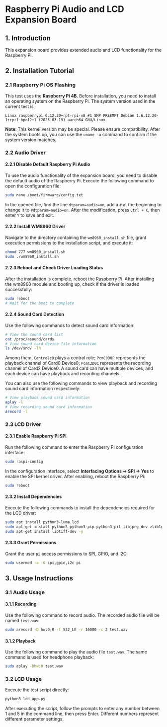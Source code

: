 # Raspberry Pi Audio and LCD Expansion Board

## 1. Introduction
This expansion board provides extended audio and LCD functionality for the Raspberry Pi.

## 2. Installation Tutorial

### 2.1 Raspberry Pi OS Flashing
This test uses the **Raspberry Pi 4B**. Before installation, you need to install an operating system on the Raspberry Pi. The system version used in the current test is:
```plaintext
Linux raspberrypi 6.12.20+rpt-rpi-v8 #1 SMP PREEMPT Debian 1:6.12.20-1+rpt1~bpo12+1 (2025-03-19) aarch64 GNU/Linux 
```
**Note**: This kernel version may be special. Please ensure compatibility. After the system boots up, you can use the `uname -a` command to confirm if the system version matches.

### 2.2 Audio Driver

#### 2.2.1 Disable Default Raspberry Pi Audio
To use the audio functionality of the expansion board, you need to disable the default audio of the Raspberry Pi. Execute the following command to open the configuration file:
```bash
sudo nano /boot/firmware/config.txt
```
In the opened file, find the line `dtparam=audio=on`, add a `#` at the beginning to change it to `#dtparam=audio=on`. After the modification, press `Ctrl + C`, then enter `Y` to save and exit.

#### 2.2.2 Install WM8960 Driver
Navigate to the directory containing the `wm8960_install.sh` file, grant execution permissions to the installation script, and execute it:
```bash
chmod 777 wm8960_install.sh
sudo ./wm8960_install.sh
```

#### 2.2.3 Reboot and Check Driver Loading Status
After the installation is complete, reboot the Raspberry Pi. After installing the wm8960 module and booting up, check if the driver is loaded successfully:
```bash
sudo reboot
# Wait for the boot to complete
```

#### 2.2.4 Sound Card Detection
Use the following commands to detect sound card information:
```bash
# View the sound card list
cat /proc/asound/cards
# View sound card device file information
ls /dev/snd/ -lh
```
Among them, `Controlc0` plays a control role; `PcmC0D0P` represents the playback channel of Card0 Device0; `PcmC2D0C` represents the recording channel of Card2 Device0. A sound card can have multiple devices, and each device can have playback and recording channels.

You can also use the following commands to view playback and recording sound card information respectively:
```bash
# View playback sound card information
aplay -l
# View recording sound card information
arecord -l
```

### 2.3 LCD Driver

#### 2.3.1 Enable Raspberry Pi SPI
Run the following command to enter the Raspberry Pi configuration interface:
```bash
sudo raspi-config
```
In the configuration interface, select **Interfacing Options → SPI → Yes** to enable the SPI kernel driver. After enabling, reboot the Raspberry Pi:
```bash
sudo reboot
```

#### 2.3.2 Install Dependencies
Execute the following commands to install the dependencies required for the LCD driver:
```bash
sudo apt install python3-luma.lcd 
sudo apt-get install python3 python3-pip python3-pil libjpeg-dev zlib1g-dev libfreetype6-dev liblcms2-dev libopenjp2-7 -y 
sudo apt-get install libtiff-dev -y 
```

#### 2.3.3 Grant Permissions
Grant the user `pi` access permissions to SPI, GPIO, and I2C:
```bash
sudo usermod -a -G spi,gpio,i2c pi
```

## 3. Usage Instructions

### 3.1 Audio Usage

#### 3.1.1 Recording
Use the following command to record audio. The recorded audio file will be named `test.wav`:
```bash
sudo arecord -D hw:0,0 -f S32_LE -r 16000 -c 2 test.wav
```

#### 3.1.2 Playback
Use the following command to play the audio file `test.wav`. The same command is used for headphone playback:
```bash
sudo aplay -Dhw:0 test.wav
```

### 3.2 LCD Usage
Execute the test script directly:
```bash
python3 lcd_app.py
```
After executing the script, follow the prompts to enter any number between 1 and 5 in the command line, then press Enter. Different numbers represent different parameter settings.
